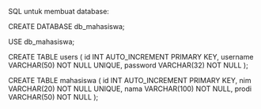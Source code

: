 SQL untuk membuat database:

CREATE DATABASE db_mahasiswa;

USE db_mahasiswa;

CREATE TABLE users (
    id INT AUTO_INCREMENT PRIMARY KEY,
    username VARCHAR(50) NOT NULL UNIQUE,
    password VARCHAR(32) NOT NULL
);

CREATE TABLE mahasiswa (
    id INT AUTO_INCREMENT PRIMARY KEY,
    nim VARCHAR(20) NOT NULL UNIQUE,
    nama VARCHAR(100) NOT NULL,
    prodi VARCHAR(50) NOT NULL
);
